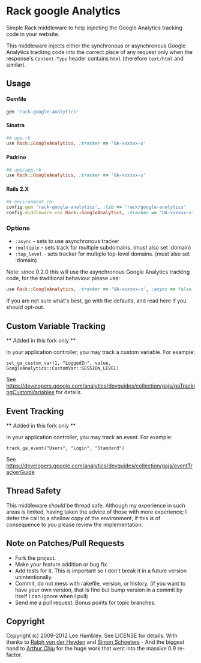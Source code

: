 # Rack google Analytics

Simple Rack middleware to help injecting the Google Analytics tracking code in your website.

This middleware injects either the synchronous or asynchronous Google Analytics tracking code into the correct place of any request only when the response's `Content-Type` header contains `html` (therefore `text/html` and similar).

## Usage

#### Gemfile

```ruby
gem 'rack-google-analytics'
```

#### Sinatra

```ruby
## app.rb
use Rack::GoogleAnalytics, :tracker => 'UA-xxxxxx-x'
```

#### Padrino

```ruby
## app/app.rb
use Rack::GoogleAnalytics, :tracker => 'UA-xxxxxx-x'
```

#### Rails 2.X

```ruby
## environment.rb:
config.gem 'rack-google-analytics', :lib => 'rack/google-analytics'
config.middleware.use Rack::GoogleAnalytics, :tracker => 'UA-xxxxxx-x'
```

### Options

* `:async`      -  sets to use asynchronous tracker
* `:multiple`   -  sets track for multiple subdomains. (must also set :domain)
* `:top_level`  -  sets tracker for multiple top-level domains. (must also set :domain)

Note: since 0.2.0 this will use the asynchronous Google Analytics tracking code, for the traditional behaviour please use:

```ruby
use Rack::GoogleAnalytics, :tracker => 'UA-xxxxxx-x', :async => false
```

If you are not sure what's best, go with the defaults, and read here if you should opt-out.

## Custom Variable Tracking

** Added in this fork only **

In your application controller, you may track a custom variable. For example:

    set_ga_custom_var(1, "LoggedIn", value, GoogleAnalytics::CustomVar::SESSION_LEVEL)

See https://developers.google.com/analytics/devguides/collection/gajs/gaTrackingCustomVariables for details.

## Event Tracking

** Added in this fork only **

In your application controller, you may track an event. For example:

    track_ga_event("Users", "Login", "Standard")

See https://developers.google.com/analytics/devguides/collection/gajs/eventTrackerGuide

## Thread Safety

This middleware *should* be thread safe. Although my experience in such areas is limited, having taken the advice of those with more experience; I defer the call to a shallow copy of the environment, if this is of consequence to you please review the implementation.

## Note on Patches/Pull Requests

* Fork the project.
* Make your feature addition or bug fix.
* Add tests for it. This is important so I don't break it in a
  future version unintentionally.
* Commit, do not mess with rakefile, version, or history.
  (if you want to have your own version, that is fine but bump version in a commit by itself I can ignore when I pull)
* Send me a pull request. Bonus points for topic branches.

## Copyright

Copyright (c) 2009-2012 Lee Hambley. See LICENSE for details.
With thanks to [Ralph von der Heyden](https://github.com/ralph) and [Simon Schoeters](https://github.com/cimm) - And the biggest hand to [Arthur Chiu](https://github.com/achiu) for the huge work that went into the massive 0.9 re-factor.

